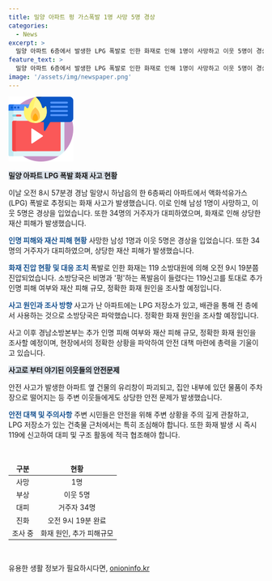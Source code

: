 ```yaml
---
title: 밀양 아파트 펑 가스폭발 1명 사망 5명 경상
categories:
  - News
excerpt: >
  밀양 아파트 6층에서 발생한 LPG 폭발로 인한 화재로 인해 1명이 사망하고 이웃 5명이 경상을 입었으며, 34명이 대피했습니다. 화재는 6층과 옆집에 피해를 입히고, 유리창 수십 장이 깨졌으며, 불길은 소방대원에 의해 진압되었습니다. 이 사건은 LPG 저장소가 있는 1층에서 발생한 것으로 파악되었으며, 소방당국은 추가 피해 여부와 화재 원인을 조사 중입니다. (요약문)
feature_text: >
  밀양 아파트 6층에서 발생한 LPG 폭발로 인한 화재로 인해 1명이 사망하고 이웃 5명이 경상을 입었으며, 34명이 대피했습니다. 화재는 6층과 옆집에 피해를 입히고, 유리창 수십 장이 깨졌으며, 불길은 소방대원에 의해 진압되었습니다. 이 사건은 LPG 저장소가 있는 1층에서 발생한 것으로 파악되었으며, 소방당국은 추가 피해 여부와 화재 원인을 조사 중입니다. (요약문)
image: '/assets/img/newspaper.png'
---
```


<p><img src="/assets/img/news.png" alt="rentncar 속보" /></p>

<p><b><span style="background-color: #21538527;">밀양 아파트 LPG 폭발 화재 사고 현황</span></b></p>

<p>이날 오전 8시 57분경 경남 밀양시 하남읍의 한 6층짜리 아파트에서 액화석유가스(LPG) 폭발로 추정되는 화재 사고가 발생했습니다. 이로 인해 남성 1명이 사망하고, 이웃 5명은 경상을 입었습니다. 또한 34명의 거주자가 대피하였으며, 화재로 인해 상당한 재산 피해가 발생했습니다.</p>

<p><b><span style="color: #1a5490;">인명 피해와 재산 피해 현황</span></b>
사망한 남성 1명과 이웃 5명은 경상을 입었습니다. 또한 34명의 거주자가 대피하였으며, 상당한 재산 피해가 발생했습니다.</p>

<p><b><span style="color: #1a5490;">화재 진압 현황 및 대응 조치</span></b>
폭발로 인한 화재는 119 소방대원에 의해 오전 9시 19분쯤 진압되었습니다. 소방당국은 비명과 '펑'하는 폭발음이 들렸다는 119신고를 토대로 추가 인명 피해 여부와 재산 피해 규모, 정확한 화재 원인을 조사할 예정입니다.</p>

<p><b><span style="color: #1a5490;">사고 원인과 조사 방향</span></b>
사고가 난 아파트에는 LPG 저장소가 있고, 배관을 통해 전 층에서 사용하는 것으로 소방당국은 파악했습니다. 정확한 화재 원인을 조사할 예정입니다.</p>

<p data-ke-size="size16">사고 이후 경남소방본부는 추가 인명 피해 여부와 재산 피해 규모, 정확한 화재 원인을 조사할 예정이며, 현장에서의 정확한 상황을 파악하여 안전 대책 마련에 총력을 기울이고 있습니다.</p>

<p><b><span style="background-color: #21538527;">사고로 부터 야기된 이웃들의 안전문제</span></b></p>

<p>안전 사고가 발생한 아파트 옆 건물의 유리창이 파괴되고, 집안 내부에 있던 물품이 주차장으로 떨어지는 등 주변 이웃들에게도 상당한 안전 문제가 발생했습니다.</p>

<p><b><span style="color: #1a5490;">안전 대책 및 주의사항</span></b>
주변 시민들은 안전을 위해 주변 상황을 주의 깊게 관찰하고, LPG 저장소가 있는 건축물 근처에서는 특히 조심해야 합니다. 또한 화재 발생 시 즉시 119에 신고하여 대피 및 구조 활동에 적극 협조해야 합니다.</p>

<p data-ke-size="size16">&nbsp;</p>

<table>
<thead>
<tr>
<td style="text-align: center;"><strong>구분</strong></td>
<td style="text-align: center;"><strong>현황</strong></td>
</tr>
</thead>
<tbody>
<tr>
<td style="text-align: center;">사망</td>
<td style="text-align: center;">1명</td>
</tr>
<tr>
<td style="text-align: center;">부상</td>
<td style="text-align: center;">이웃 5명</td>
</tr>
<tr>
<td style="text-align: center;">대피</td>
<td style="text-align: center;">거주자 34명</td>
</tr>
<tr>
<td style="text-align: center;">진화</td>
<td style="text-align: center;">오전 9시 19분 완료</td>
</tr>
<tr>
<td style="text-align: center;">조사 중</td>
<td style="text-align: center;">화재 원인, 추가 피해규모</td>
</tr>
</tbody>
</table>

<p data-ke-size="size16">&nbsp;</p>
유용한 생활 정보가 필요하시다면, <a href="https://onioninfo.kr" rel="dofollow">onioninfo.kr</a>


